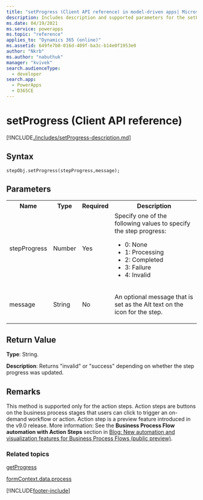 ```yaml
---
title: "setProgress (Client API reference) in model-driven apps| MicrosoftDocs"
description: Includes description and supported parameters for the setProgress method.
ms.date: 04/19/2021
ms.service: powerapps
ms.topic: "reference"
applies_to: "Dynamics 365 (online)"
ms.assetid: 649fe7b0-016d-409f-ba3c-b14e0f1953e0
author: "Nkrb"
ms.author: "nabuthuk"
manager: "kvivek"
search.audienceType: 
  - developer
search.app: 
  - PowerApps
  - D365CE
---
```

# setProgress (Client API reference)



[!INCLUDE[./includes/setProgress-description.md](./includes/setProgress-description.md)]

## Syntax

`stepObj.setProgress(stepProgress,message);`

## Parameters

<table style="width:100%">
<tr>
<th>Name</th>
<th>Type</th>
<th>Required</th>
<th>Description</th>
</tr>
<tr>
<td>stepProgress</td>
<td>Number</td>
<td>Yes</td>
<td>Specify one of the following values to specify the step progress:
<ul>
<li>0: None</li>
<li>1: Processing</li>
<li>2: Completed</li>
<li>3: Failure</li>
<li>4: Invalid</li>
</ul>
</td>
</tr>
<tr>
<td>message</td>
<td>String</td>
<td>No</td>
<td><p>An optional message that is set as the Alt text on the icon for the step.</td>
</tr>
</table>


## Return Value

**Type**: String. 

**Description**: Returns "invalid" or "success" depending on whether the step progress was updated.

## Remarks

This method is supported only for the action steps. Action steps are buttons on the business process stages that users can click to trigger an on-demand workflow or action. Action step is a preview feature introduced in the v9.0 release. More information: See the **Business Process Flow automation with Action Steps** section in [Blog: New automation and visualization features for Business Process Flows (public preview)](https://blogs.msdn.microsoft.com/crm/2017/10/25/new-automation-and-visualization-features-for-business-process-flows-public-preview/).

### Related topics

[getProgress](getprogress.md)
 
[formContext.data.process](../../formContext-data-process.md)



[!INCLUDE[footer-include](../../../../../../includes/footer-banner.md)]